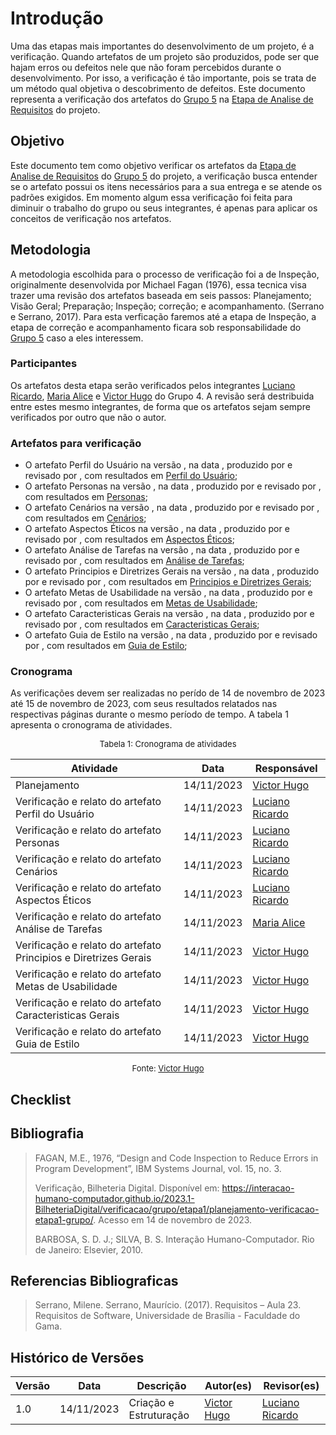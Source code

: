 # Introdução 

Uma das etapas mais importantes do desenvolvimento de um projeto, é a verificação. Quando artefatos de um projeto são produzidos, pode ser que hajam erros ou defeitos nele que não foram percebidos durante o desenvolvimento. Por isso, a verificação é tão importante, pois se trata de um método qual objetiva o descobrimento de defeitos. Este documento representa a verificação dos artefatos do [Grupo 5]() na [Etapa de Analise de Requisitos]() do projeto. 


## Objetivo

Este documento tem como objetivo verificar os artefatos da [Etapa de Analise de Requisitos]() do [Grupo 5]() do projeto, a verificação busca entender se o artefato possui os itens necessários para a sua entrega e se atende os padrões exigidos. Em momento algum essa verificação foi feita para diminuir o trabalho do grupo ou seus integrantes, é apenas para aplicar os conceitos de verificação nos artefatos.

## Metodologia

A metodologia escolhida para o processo de verificação foi a de Inspeção, originalmente desenvolvida por Michael Fagan (1976), essa tecnica visa trazer uma revisão dos artefatos baseada em seis passos: Planejamento; Visão Geral; Preparação; Inspeção; correção; e acompanhamento. (Serrano e  Serrano, 2017). Para esta verficação faremos até a etapa de Inspeção, a etapa de correção e acompanhamento ficara sob responsabilidade do [Grupo 5]() caso a eles interessem.

### Participantes

Os artefatos desta etapa serão verificados pelos integrantes [Luciano Ricardo](), [Maria Alice]() e [Victor Hugo]() do Grupo 4. A revisão será destribuida entre estes mesmo integrantes, de forma que os artefatos sejam sempre verificados por outro que não o autor.

### Artefatos para verificação

- O artefato Perfil do Usuário na versão , na data , produzido por e revisado por , com resultados em [Perfil do Usuário]();
- O artefato Personas na versão , na data , produzido por e revisado por , com resultados em [Personas]();
- O artefato Cenários na versão , na data , produzido por e revisado por , com resultados em [Cenários]();
- O artefato Aspectos Éticos na versão , na data , produzido por e revisado por , com resultados em [Aspectos Éticos]();
- O artefato Análise de Tarefas na versão , na data , produzido por e revisado por , com resultados em [Análise de Tarefas]();
- O artefato Principios e Diretrizes Gerais na versão , na data , produzido por e revisado por , com resultados em [Principios e Diretrizes Gerais]();
- O artefato Metas de Usabilidade na versão , na data , produzido por e revisado por , com resultados em [Metas de Usabilidade]();
- O artefato Caracteristicas Gerais na versão , na data , produzido por e revisado por , com resultados em [Caracteristicas Gerais]();
- O artefato Guia de Estilo  na versão , na data , produzido por e revisado por , com resultados em [Guia de Estilo]();

### Cronograma

As verificações devem ser realizadas no perído de 14 de novembro de 2023 até 15 de novembro de 2023, com seus resultados relatados nas respectivas páginas durante o mesmo período de tempo. A tabela 1 apresenta o cronograma de atividades.

<center>

<font size="2"><p style="text-align: center">Tabela 1: Cronograma de atividades</p></font>

| Atividade | Data | Responsável |
| --------- | ---- | ----------- |
| Planejamento | 14/11/2023 | [Victor Hugo]() |
| Verificação e relato do artefato Perfil do Usuário | 14/11/2023 | [Luciano Ricardo]() |
| Verificação e relato do artefato Personas | 14/11/2023 | [Luciano Ricardo]() |
| Verificação e relato do artefato Cenários | 14/11/2023 | [Luciano Ricardo]() |
| Verificação e relato do artefato Aspectos Éticos | 14/11/2023 | [Luciano Ricardo]() |
| Verificação e relato do artefato Análise de Tarefas | 14/11/2023 | [Maria Alice]() |
| Verificação e relato do artefato Principios e Diretrizes Gerais | 14/11/2023 | [Victor Hugo]() |
| Verificação e relato do artefato Metas de Usabilidade | 14/11/2023 | [Victor Hugo]() |
| Verificação e relato do artefato Caracteristicas Gerais | 14/11/2023 | [Victor Hugo]() |
| Verificação e relato do artefato Guia de Estilo | 14/11/2023 | [Victor Hugo]() |

<font size="2"><p style="text-align: center">Fonte: [Victor Hugo]()</p></font>

</center>

## Checklist 

## Bibliografia 

> FAGAN, M.E., 1976, “Design and Code Inspection to Reduce Errors in Program Development”, IBM Systems Journal, vol. 15, no. 3.
>
>Verificação, Bilheteria Digital. Disponível em: <https://interacao-humano-computador.github.io/2023.1-BilheteriaDigital/verificacao/grupo/etapa1/planejamento-verificacao-etapa1-grupo/>. Acesso em 14 de novembro de 2023.
>
>BARBOSA, S. D. J.; SILVA, B. S. Interação Humano-Computador. Rio de Janeiro: Elsevier, 2010.

## Referencias Bibliograficas
>Serrano, Milene. Serrano, Maurício. (2017). Requisitos – Aula 23. Requisitos de Software, Universidade de Brasília - Faculdade do Gama.

## Histórico de Versões

| Versão | Data | Descrição | Autor(es) | Revisor(es) |
| ------ | ---- | --------- | --------- | ----------- |
| 1.0 | 14/11/2023 | Criação e Estruturação | [Victor Hugo]() | [Luciano Ricardo]() |